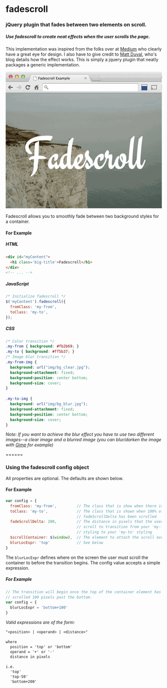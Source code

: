 fadescroll
==========

### jQuery plugin that fades between two elements on scroll.

##### Use fadescroll to create neat effects when the user scrolls the page.

This implementation was inspired from the folks over at [Medium](https://medium.com/)
who clearly have a great eye for design.
I also have to give credit to [Matt Duval](http://mattduvall.com/blog/medium-ux-blurry-scroll/),
who's blog details how the effect works. This is simply a jquery plugin that
neatly packages a generic implementation.

![Animated Example](https://github.com/bcdxn/fadescroll/blob/develop/example/img/fadescroll-example.gif?raw=true)

Fadescroll allows you to smoothly fade between two background styles for a
container.

#### For Example
##### HTML
```html
<div id="myContent">
  <h1 class='big-title'>Fadescroll</h1>
</div>
<!-- ... -->

```
##### JavaScript
```javascript
/* Initialize fadescroll */
$('myContent').fadescroll({
  fromClass: 'my-from',
  toClass: 'my-to',
});
```
##### CSS
```css
/* Color transition */
.my-from { background: #fb2b69; }
.my-to { background: #ff5b37; }
/* Image blur transition */
.my-from-img {
  background: url("img/bg_clear.jpg");
  background-attachment: fixed;
  background-position: center bottom;
  background-size: cover;
}

.my-to-img {
  background: url("img/bg_blur.jpg");
  background-attachment: fixed;
  background-position: center bottom;
  background-size: cover;
}
```

_Note: If you want to achieve the blur effect you have to use two different
images--a clear image and a blurred image (you can blur/darken the image with
[Gimp](http://www.gimp.org/) for example)_

======

### Using the fadescroll config object

All properties are optional. The defaults are shown below.

#### For Example

```javascript
var config = {
  fromClass: 'my-from',         // The class that is show when there is 0 scroll
  toClass: 'my-to',             // The class that is shown when 100% of the
                                // fadeScrollDelta has been scrolled
  fadeScrollDelta: 200,         // The distance in pixels that the user must
                                // scroll to transition from your 'my-from'
                                // styling to your 'my-to' styling
  $scrollContainer: $(window),  // The element to attach the scroll event listener to
  blurLocExpr: 'top'            // See below
}
```

The `blurLocExpr` defines where on the screen the user must scroll the container
to before the transition begins. The config value accepts a simple expression.

##### For Example

```javascript
// The transition will begin once the top of the container element has been
// scrolled 100 pixels past the bottom.
var config = {
  blurLocExpr = 'bottom+100'
}
```

_Valid expressions are of the form:_

```
"<position> | <operand> | <distance>"

where
  position = 'top' or 'bottom'
  operand = '+' or '-'
  distance in pixels

i.e.
  'top'
  'top-50'
  'bottom+200'
```